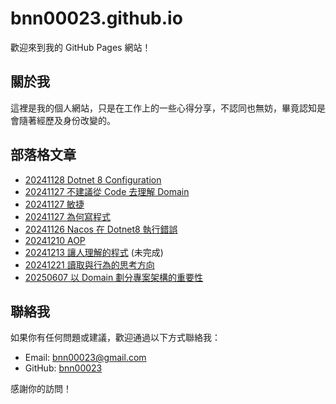 # bnn00023.github.io

歡迎來到我的 GitHub Pages 網站！

## 關於我
這裡是我的個人網站，只是在工作上的一些心得分享，不認同也無妨，畢竟認知是會隨著經歷及身份改變的。

## 部落格文章
- [20241128 Dotnet 8 Configuration](./20241128Dotnet8Configuration.md)
- [20241127 不建議從 Code 去理解 Domain](./20241127不建議從Code去理解Domain.md)
- [20241127 敏捷](./20241127敏捷.md)
- [20241127 為何寫程式](./20241127為何寫程式.md)
- [20241126 Nacos 在 Dotnet8 執行錯誤](./20241126Nacos在Dotnet8執行錯誤.md)
- [20241210 AOP](./20241210AOP.md)
- [20241213 讓人理解的程式](./20241213讓人理解的程式.md) (未完成)
- [20241221 讀取與行為的思考方向](./20241221讀取與行為的思考方向.md)
- [20250607 以 Domain 劃分專案架構的重要性](/以Domain劃分專案架構的重要性/)

## 聯絡我
如果你有任何問題或建議，歡迎通過以下方式聯絡我：
- Email: [bnn00023@gmail.com](mailto:bnn00023@gmail.com)
- GitHub: [bnn00023](https://github.com/bnn00023)

感謝你的訪問！